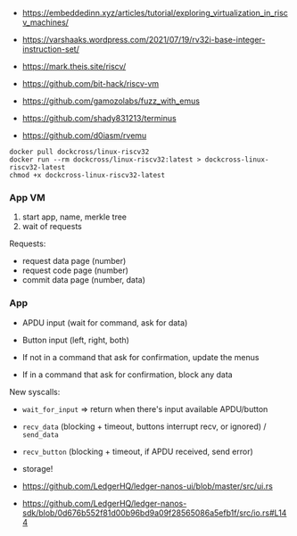- https://embeddedinn.xyz/articles/tutorial/exploring_virtualization_in_riscv_machines/
- https://varshaaks.wordpress.com/2021/07/19/rv32i-base-integer-instruction-set/
- https://mark.theis.site/riscv/

- https://github.com/bit-hack/riscv-vm
- https://github.com/gamozolabs/fuzz_with_emus
- https://github.com/shady831213/terminus
- https://github.com/d0iasm/rvemu




```
docker pull dockcross/linux-riscv32
docker run --rm dockcross/linux-riscv32:latest > dockcross-linux-riscv32-latest
chmod +x dockcross-linux-riscv32-latest
```

### App VM

1. start app, name, merkle tree
2. wait of requests

Requests:

- request data page (number)
- request code page (number)
- commit data page (number, data)

### App

- APDU input (wait for command, ask for data)
- Button input (left, right, both)

- If not in a command that ask for confirmation, update the menus
- If in a command that ask for confirmation, block any data

New syscalls:

- `wait_for_input` => return when there's input available APDU/button
- `recv_data` (blocking + timeout, buttons interrupt recv, or ignored) / `send_data`
- `recv_button` (blocking + timeout, if APDU received, send error)
- storage!


- https://github.com/LedgerHQ/ledger-nanos-ui/blob/master/src/ui.rs
- https://github.com/LedgerHQ/ledger-nanos-sdk/blob/0d676b552f81d00b96bd9a09f28565086a5efb1f/src/io.rs#L144
